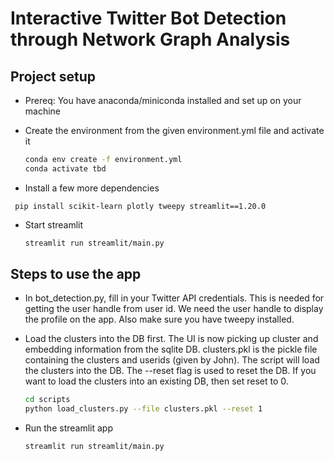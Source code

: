 # Interactive Twitter Bot Detection through Network Graph Analysis

## Project setup 

- Prereq: You have anaconda/miniconda installed and set up on your machine

- Create the environment from the given environment.yml file and activate it
    
    ```bash
    conda env create -f environment.yml
    conda activate tbd
    ```
- Install a few more dependencies

``` pip install scikit-learn plotly tweepy streamlit==1.20.0```


- Start streamlit
        
    ```bash
    streamlit run streamlit/main.py
    ```

## Steps to use the app

- In bot_detection.py, fill in your Twitter API credentials. This is needed for getting the user handle from user id. We need the user handle to display the profile on the app. Also make sure you have tweepy installed. 

- Load the clusters into the DB first. The UI is now picking up cluster and embedding information from the sqlite DB. clusters.pkl is the pickle file containing the clusters and userids (given by John). The script will load the clusters into the DB. The --reset flag is used to reset the DB. If you want to load the clusters into an existing DB, then set reset to 0.

    ```bash
    cd scripts
    python load_clusters.py --file clusters.pkl --reset 1
    ```

- Run the streamlit app

    ```bash
    streamlit run streamlit/main.py
    ```

